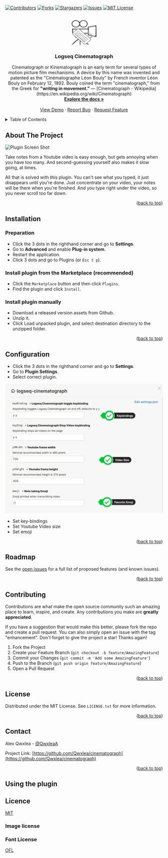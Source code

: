 <div id="top"></div>
<!--
*** Thanks for checking out the logseq-cinematograph. If you have a suggestion
*** that would make this better, please fork the repo and create a pull request
*** or simply open an issue with the tag "enhancement".
*** Don't forget to give the project a star!
*** Thanks again! Now go create something AMAZING! :D
-->



<!-- PROJECT SHIELDS -->
<!--
*** I'm using markdown "reference style" links for readability.
*** Reference links are enclosed in brackets [ ] instead of parentheses ( ).
*** See the bottom of this document for the declaration of the reference variables
*** for contributors-url, forks-url, etc. This is an optional, concise syntax you may use.
*** https://www.markdownguide.org/basic-syntax/#reference-style-links
-->
[![Contributors][contributors-shield]][contributors-url]
[![Forks][forks-shield]][forks-url]
[![Stargazers][stars-shield]][stars-url]
[![Issues][issues-shield]][issues-url]
[![MIT License][license-shield]][license-url]


<!-- PROJECT LOGO -->
<br />
<div align="center">
  <a href="https://github.com/QWxleA/cinematograph">
    <img src="images/icon.png" alt="Logo" width="80" height="80">
  </a>

  <h3 align="center">Logseq Cinematograph</h3>

  <p align="center">
Cinematograph or Kinematograph is an early term for several types of motion picture film mechanisms. A device by this name was invented and patented as the "Cinématographe Léon Bouly" by French inventor Léon Bouly on February 12, 1892. Bouly coined the term "cinematograph," from the Greek for <b>"writing in movement."</b> — [Cinematograph - Wikipedia](https://en.wikipedia.org/wiki/Cinematograph)
    <br />
    <a href="https://github.com/QWxleA/cinematograph"><strong>Explore the docs »</strong></a>
    <br />
    <br />
    <a href="https://github.com/QWxleA/cinematograph">View Demo</a>
    ·
    <a href="https://github.com/QWxleA/cinematograph/issues">Report Bug</a>
    ·
    <a href="https://github.com/QWxleA/cinematograph/issues">Request Feature</a>
  </p>
</div>



<!-- TABLE OF CONTENTS -->
<details>
  <summary>Table of Contents</summary>
  <ol>
    <li>
      <a href="#about-the-project">About The Project</a>
      <ul>
        <li><a href="#built-with">Built With</a></li>
      </ul>
    </li>
    <li>
      <a href="#getting-started">Getting Started</a>
      <ul>
        <li><a href="#prerequisites">Prerequisites</a></li>
        <li><a href="#installation">Installation</a></li>
      </ul>
    </li>
    <li><a href="#Configuration">Configuration</a></li>
    <li><a href="#roadmap">Roadmap</a></li>
    <li><a href="#contributing">Contributing</a></li>
    <li><a href="#license">License</a></li>
    <li><a href="#contact">Contact</a></li>
    <li><a href="#acknowledgments">Acknowledgments</a></li>
  </ol>
</details>


<!-- ABOUT THE PROJECT -->
## About The Project

![Plugin Screen Shot](images/screenshot.gif)

Take notes from a Youtube video is easy enough, but gets annoying when you have too many. And second-guessing yourself also makes it slow going, at times.

All that is solved with this plugin. You can't see what you typed, it just disappears until you're done. Just concentrate on your video, your notes will be there when you're finished. And you type right under the video, so you never scroll too far down.

<p align="right">(<a href="#top">back to top</a>)</p>

<!-- GETTING STARTED -->

## Installation

### Preparation

- Click the 3 dots in the righthand corner and go to **Settings**.
- Go to **Advanced** and enable **Plug-in system**.
- Restart the application.
- Click 3 dots and go to Plugins (or `Esc t p`).

### Install plugin from the Marketplace (recommended) 

- Click the `Marketplace` button and then click `Plugins`.
- Find the plugin and click `Install`.

### Install plugin manually

- Download a released version assets from Github.
- Unzip it.
- Click Load unpacked plugin, and select destination directory to the unzipped folder.



<p align="right">(<a href="#top">back to top</a>)</p>



<!-- Configuration -->
## Configuration

- Click the 3 dots in the righthand corner and go to **Settings**.
- Go to **Plugin Settings**.
- Select correct plugin.

![configuration](images/configuration.png)

- Set key-bindings
- Set Youtube Video size
- Set emoji

<p align="right">(<a href="#top">back to top</a>)</p>


<!-- ROADMAP -->
## Roadmap

See the [open issues](https://github.com/QWxleA/cinematograph/issues) for a full list of proposed features (and known issues).

<p align="right">(<a href="#top">back to top</a>)</p>

<!-- CONTRIBUTING -->
## Contributing

Contributions are what make the open source community such an amazing place to learn, inspire, and create. Any contributions you make are **greatly appreciated**.

If you have a suggestion that would make this better, please fork the repo and create a pull request. You can also simply open an issue with the tag "enhancement".
Don't forget to give the project a star! Thanks again!

1. Fork the Project
2. Create your Feature Branch (`git checkout -b feature/AmazingFeature`)
3. Commit your Changes (`git commit -m 'Add some AmazingFeature'`)
4. Push to the Branch (`git push origin feature/AmazingFeature`)
5. Open a Pull Request

<p align="right">(<a href="#top">back to top</a>)</p>



<!-- LICENSE -->
## License

Distributed under the MIT License. See `LICENSE.txt` for more information.

<p align="right">(<a href="#top">back to top</a>)</p>

<!-- CONTACT -->
## Contact

Alex Qwxlea - [@QwxleaA](https://twitter.com/QwxleaA) 

Project Link: [https://github.com/Qwxlea/cinematograph](https://github.com/Qwxlea/cinematograph)

<p align="right">(<a href="#top">back to top</a>)</p>

<!-- MARKDOWN LINKS & IMAGES -->
<!-- https://www.markdownguide.org/basic-syntax/#reference-style-links -->
[release-url]: (https://github.com/QWxleA/logseq-cinematograph)
[release-shield]: https://img.shields.io/github/v/release/qwxlea/logseq-cinematograph?style=for-the-badge
[contributors-shield]: https://img.shields.io/github/contributors/QWxleA/logseq-cinematograph.svg?style=for-the-badge
[contributors-url]: https://github.com/QWxleA/logseq-cinematograph/graphs/contributors
[forks-shield]: https://img.shields.io/github/forks/QWxleA/logseq-cinematograph.svg?style=for-the-badge
[forks-url]: https://github.com/QWxleA/logseq-cinematograph/network/members
[stars-shield]: https://img.shields.io/github/stars/QWxleA/logseq-cinematograph.svg?style=for-the-badge
[stars-url]: https://github.com/QWxleA/logseq-cinematograph/stargazers
[issues-shield]: https://img.shields.io/github/issues/QWxleA/logseq-cinematograph.svg?style=for-the-badge
[issues-url]: https://github.com/QWxleA/logseq-cinematograph/issues
[license-shield]: https://img.shields.io/github/license/QWxleA/logseq-cinematograph.svg?style=for-the-badge
[license-url]: https://github.com/QWxleA/logseq-cinematograph/blob/master/LICENSE.txt
[product-screenshot]: images/screenshot.gif


## Using the plugin

## Licence

[MIT](.LICENSE)

### Image license

### Font License

[OFL](./OFL.txt)
